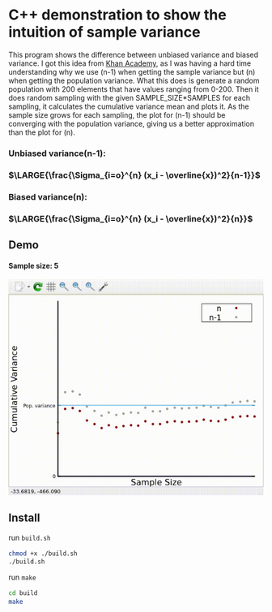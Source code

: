 # C++ demonstration to show the intuition of sample variance

This program shows the difference between unbiased variance and biased variance. I got this idea from [Khan Academy](https://www.khanacademy.org/), as I was having a hard time understanding why we use (n-1) when getting the sample variance but (n) when getting the population variance. What this does is generate a random population with 200 elements that have values ranging from 0-200. Then it does random sampling with the given SAMPLE_SIZE*SAMPLES for each sampling, it calculates the cumulative variance mean and plots it. As the sample size grows for each sampling, the plot for (n-1) should be converging with the population variance, giving us a better approximation than the plot for (n).

### Unbiased variance(n-1):
### $\LARGE{\frac{\Sigma_{i=o}^{n} (x_i - \overline{x})^2}{n-1}}$

### Biased variance(n):
### $\LARGE{\frac{\Sigma_{i=o}^{n} (x_i - \overline{x})^2}{n}}$

## Demo
#### Sample size: 5
![Alt Text](./asset/demo.gif)

## Install
run `build.sh`
```bash
chmod +x ./build.sh
./build.sh

```
run `make`
```bash
cd build
make
```